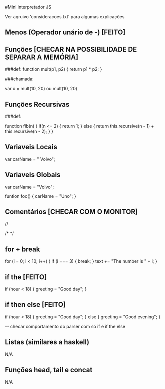 #Mini interpretador JS

Ver aqruivo 'consideracoes.txt' para algumas explicações

## Menos (Operador unário de -) [FEITO]

## Funções [CHECAR NA POSSIBILIDADE DE SEPARAR A MEMÓRIA]

###def:
function mult(p1, p2) {
    return p1 * p2;
}

###chamada:

var x = mult(10, 20)
ou
mult(10, 20)

## Funções Recursivas

###def:

function fib(n) {
    if(n <= 2) {
        return 1;
    } else {
        return this.recursive(n - 1) + this.recursive(n - 2);
    }
}

## Variaveis Locais

var carName = " Volvo";

## Variaveis Globais

var carName = "Volvo";

funtion foo() {
   carName = "Uno";
}

## Comentários [CHECAR COM O MONITOR]

//

/*   */

## for + break

for (i = 0; i < 10; i++) {
    if (i === 3) { break; }
    text += "The number is " + i;
}

## if the [FEITO]
if (hour < 18) {
    greeting = "Good day";
}

## if then else [FEITO]

if (hour < 18) {
    greeting = "Good day";
} else {
    greeting = "Good evening";
}

-- checar comportamento do parser com só if e if the else

## Listas (similares a haskell)
N/A

## Funções head, tail e concat
N/A
